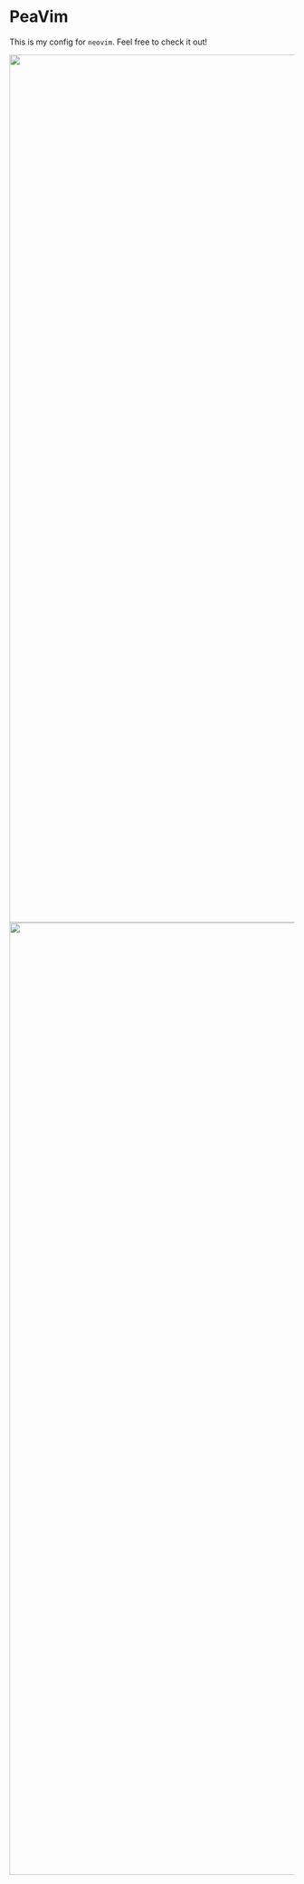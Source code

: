 # PeaVim

This is my config for `neovim`. Feel free to check it out!
<div align="center">
<img width="1531" alt="Screen Shot 2021-10-16 at 21 53 59" src="https://user-images.githubusercontent.com/42694704/137592085-351226ea-57a9-42bd-83f5-6c827084c413.png">
  <img width="1680" alt="Screen Shot 2021-10-16 at 22 02 28" src="https://user-images.githubusercontent.com/42694704/137592324-3c553190-b8ed-40f0-b8b7-b2c13c305e63.png">
 </div>
